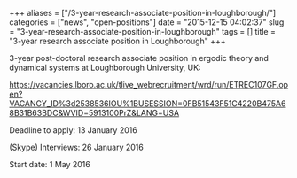 +++
aliases = ["/3-year-research-associate-position-in-loughborough/"]
categories = ["news", "open-positions"]
date = "2015-12-15 04:02:37"
slug = "3-year-research-associate-position-in-loughborough"
tags = []
title = "3-year research associate position in Loughborough"
+++

3-year post-doctoral research associate position in ergodic theory and
dynamical systems at Loughborough University, UK:

<https://vacancies.lboro.ac.uk/tlive_webrecruitment/wrd/run/ETREC107GF.open?VACANCY_ID%3d2538536IOU%1BUSESSION=0FB51543F51C4220B475A68B31B63BDC&WVID=5913100PrZ&LANG=USA>

Deadline to apply: 13 January
2016

(Skype) Interviews: 26 January
2016

Start date: 1 May 2016
